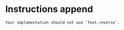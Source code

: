 # Instructions append

~~~~exercism/caution
Your implementation should not use `Text.reverse`.
~~~~
